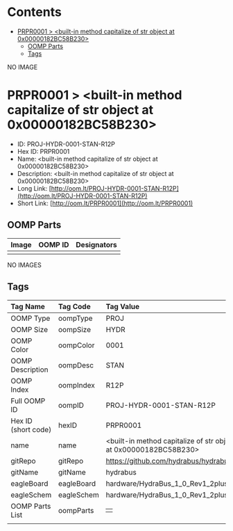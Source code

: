 



Contents
========

* [PRPR0001 > <built-in method capitalize of str object at 0x00000182BC58B230>](#prpr0001--built-in-method-capitalize-of-str-object-at-0x00000182bc58b230)
	* [OOMP Parts](#oomp-parts)
	* [Tags](#tags)
  
NO IMAGE  
# PRPR0001 > <built-in method capitalize of str object at 0x00000182BC58B230>

- ID: PROJ-HYDR-0001-STAN-R12P
- Hex ID: PRPR0001
- Name: <built-in method capitalize of str object at 0x00000182BC58B230>
- Description: <built-in method capitalize of str object at 0x00000182BC58B230>
- Long Link: [http://oom.lt/PROJ-HYDR-0001-STAN-R12P](http://oom.lt/PROJ-HYDR-0001-STAN-R12P)
- Short Link: [http://oom.lt/PRPR0001](http://oom.lt/PRPR0001)

## OOMP Parts
  

|Image|OOMP ID|Designators|
| :--- | :--- | :--- |
||||
  
NO IMAGES  
## Tags
  

|Tag Name|Tag Code|Tag Value|
| :--- | :--- | :--- |
|OOMP Type|oompType|PROJ|
|OOMP Size|oompSize|HYDR|
|OOMP Color|oompColor|0001|
|OOMP Description|oompDesc|STAN|
|OOMP Index|oompIndex|R12P|
|Full OOMP ID|oompID|PROJ-HYDR-0001-STAN-R12P|
|Hex ID (short code)|hexID|PRPR0001|
|name|name|<built-in method capitalize of str object at 0x00000182BC58B230>|
|gitRepo|gitRepo|https://github.com/hydrabus/hydrabus|
|gitName|gitName|hydrabus|
|eagleBoard|eagleBoard|hardware/HydraBus_1_0_Rev1_2plus.brd|
|eagleSchem|eagleSchem|hardware/HydraBus_1_0_Rev1_2plus.sch|
|OOMP Parts List|oompParts|<table><tr><td></td></tr></table>|
||||
